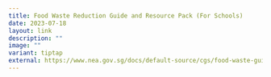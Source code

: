 ```yaml
---
title: Food Waste Reduction Guide and Resource Pack (For Schools)
date: 2023-07-18
layout: link
description: ""
image: ""
variant: tiptap
external: https://www.nea.gov.sg/docs/default-source/cgs/food-waste-guide-and-resource-pack.zip
---
```

